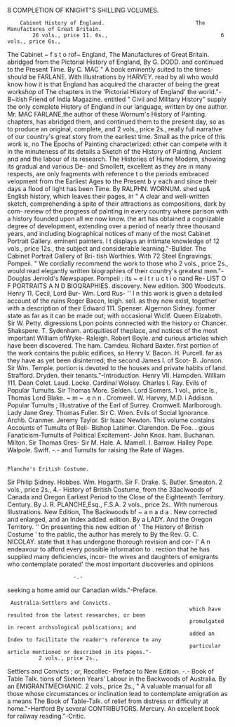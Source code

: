 8                      COMPLETION OF KNIGHT"S SHILLING VOLUMES.

        Cabinet History of England.                             The Manufactures of Great Britain.
            26 vols., price 11. 6s.,                                    6 vols., price 6s.,
The Cabinet ~ f s t o rof~ England,                           The Manufactures of Great Britain.
    abridged from the Pictorial History of England,              By G. DODD.
    and continued to the Present Time. By C. MAC                " A book eminently suited to the times-should    be
    FARLANE. With Illustrations by HARVEY.                    read by all who would know how it is that England has
                                                              acquired the character of being the great workshop of
   The chapters in the 'Pictorial History of England'         the world."-B~itish Friend of India Magazine.
entitled " Civil and Military History" supply the only
complete History of England in our language, written by
one author. Mr. MAC FARLANE,the author of these                     Wornum's History of Painting.
chapters, has abridged them, and continued them to the
present day, so as to produce an original, complete, and                  2 vols., price 2s.,
really full narrative of our country's great story from the
earliest time. Small as the price of this work is, no         The Epochs of Painting characterized:
other can compete with it in the minuteness of its details       a Sketch of the History of Painting, Ancient and
and the labour of its research. The Histories of Hume            Modern, showing its gradual and various De-
and Smollett, excellent as they are in many respects, are
only fragments with reference t o the periods embraced           velopment from the Earliest Ages to the Present
b y each and since their days a flood of light has been          Time. By RALPHN. WORNUM.
shed up& English history, which leaves their pages, in          " A clear and well-written sketch, comprehending a
spite of their attractions as compositions, dark by com-      review of the progress of painting in every country where
parison with a history founded upon all we now know.          the art has obtained a cognizable degree of development,
                                                              extending over a period of nearly three thousand years,
                                                              and including biographical notices of many of the most
           Cabinet Portrait Gallery.                          eminent painters. I t displays an intimate knowledge of
               12 vols., price 12s.,                          the subject and considerable learning."-Bullder.
The Cabinet Portrait Gallery of Bri-
    tish Worthies.    With 72 Steel Engravings.                                     Pompeii.
    " We  cordially recommend the work to those who                              2 vols., price 2s.,
would read elegantly written biographies of their
country's greatest men."-Douglas  Jerrold's Newspaper.        Pompeii : its ~ e i t r u c t i o nand Re-
  LIST O F PORTRAITS A N D BIOQRAPHIES.                          discovery. New edition.         300 Woodcuts.
Henry 11.           Cecil, Lord Bur- Wm. Lord Rus-               '' I n this work is given a detailed account of the ruins
Roger Bacon,           leigh.            sell.                as they now exist, together with a description of their
Edward 111.         Spenser.          Algernon Sidney.        former state as far as it can be made out; with occasional
Wiclif.             Queen Elizabeth. Sir W. Petty.            digressions Lpon points connected with the history or
Chancer.            Shakspere.        T. Sydenham.            antiquitiesof theplace, and notices of the most important
William ofWyke- Raleigh.              Robert Boyle.           and curious articles which have been discovered. The
  ham.              Camdeu.           Richard Baxter.         first portion of the work contains the public edifices, so
Henry V.            Bacon.            H. Purcell.             far as they have as yet been disinterred; the second
James I. of Scot- B. Jonson.          Sir Wm. Temple.         portion is devoted to the houses and private habits of
  land.             Strafford.        Dryden.                 their tenants."-Introduction.
Henry VII.          Hampden.          William 111.
Dean Colet.         Laud.             Locke.
Cardinal Wolsey. Charles I.           Ray.                                Evils of Popular Tumults.
Sir Thomas More. Selden.              Lord Somers.
                                                                                1 vol., price Is.,
Thomas Lord         Blake.            ~ m ~ .e n n .
  Cromwell.         W. Harvey, M.D. i Addison.                Popular Tumults ; Illustrative of the
Earl of Surrey.     Cromwell.          Marlborough.
Lady Jane Grey. Thomas Fuller.        Sir C. Wren.               Evils of Social Ignorance.
Archb. Cranmer. Jeremy Taylor.        Sir Isaac Newton.         This volume contains Accounts of Tumults of Reli-
Bishop Latimer. Clarendon.            De Foe.
                                                .             gious Fanaticism-Tumults of Political Excitement-
John Knox.
  ham.
Buchanan.
                    Milton.
Sir Thomas Gres- Sir M. Hale.
                    A. Mamell.
                    I. Barrow.
                                      Halley
                                      Pope.
                                      Walpole.
                                      Swift.
                                                                                       -.-
                                                              and Tumults for raising the Rate of Wages.

                                                                       Planche's Eritish Costume.
Sir Philip Sidney. Hobbes.            Wm. Hogarth.
Sir F. Drake.       S. Butler.        Smeaton.                               2 vols., price 2s.,
                         4.-
                                                              History of British Costume, from the
  33aclwoods of Canada and Oregon                                Earliest Period to the Close of the Eighteenth
                 Territory.                                      Century. By J. R. PLANCHE,Esq., F.S.A.
              2 vols., price 2s..                                With numerous Illustrations. New Edition,
The Backwoods bf ~ a n a d a . New                               corrected and enlarged, and an Index added.
 edition. By a LADY. And the Oregon Territory.                  '' On presenting this new edition of ' The History of
                                                              British Costume ' to the pablic, the author has merely to
 By the Rev. G. C. NICOLAY.                                   state that it has undergone thorough revision and cor-
  I' A n endeavour to afford every possible information to            .
                                                              rection that he has supplied many deficiencies, incor-
the wives and daughters of emigrants who contemplate          porated' the most important discoveries and opinions

                         -.-
seeking a home amid our Canadian wilds."-Preface.

     Australia-Settlers and Convicts.
                                                              which have resulted from the latest researches, or been
                                                              promulgated in recent archsological publications; and
                                                              added an Index to facilitate the reader's reference to any
                                                              particular article mentioned or described in its pages."-
              2 vols., price 2s.,
Settlers and Convicts ; or, Recollec-
                                                              Preface to New Edition.
                                                                                       -.-
                                                                            Book of Table Talk.
    tions of Sixteen Years' Labour in the Backwoods
    of Australia. By an EMIGRANTMECHANIC.                                     2 vols., price 2s.,
  " A valuable manual for all those whose circumstances
or inclination lead to contemplate emigration as a means
                                                              The Book of Table-Talk.
of relief from distress or difficulty at home."-Hertford         By several CONTRIBUTORS.
Mercury.                                                           An excellent book for railway reading."-Critic.
